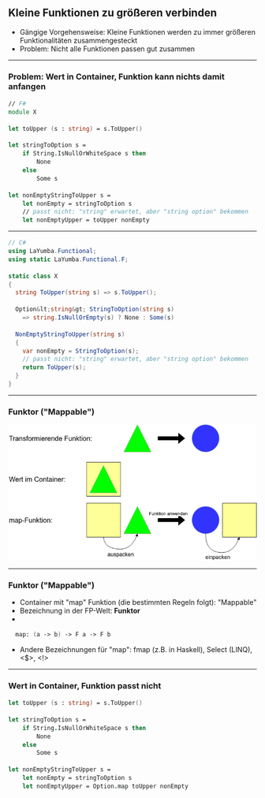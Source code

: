 ## Kleine Funktionen zu größeren verbinden

- Gängige Vorgehensweise: Kleine Funktionen werden zu immer größeren Funktionalitäten zusammengesteckt
- Problem: Nicht alle Funktionen passen gut zusammen

----

### Problem: Wert in Container, Funktion kann nichts damit anfangen

```fsharp
// F#
module X

let toUpper (s : string) = s.ToUpper()

let stringToOption s =
    if String.IsNullOrWhiteSpace s then
        None
    else
        Some s

let nonEmptyStringToUpper s =
    let nonEmpty = stringToOption s
    // passt nicht: "string" erwartet, aber "string option" bekommen
    let nonEmptyUpper = toUpper nonEmpty
```

----

```csharp
// C#
using LaYumba.Functional;
using static LaYumba.Functional.F;

static class X
{
  string ToUpper(string s) => s.ToUpper();

  Option&lt;string&gt; StringToOption(string s)
    => string.IsNullOrEmpty(s) ? None : Some(s)

  NonEmptyStringToUpper(string s)
  {
    var nonEmpty = StringToOption(s);
    // passt nicht: "string" erwartet, aber "string option" bekommen
    return ToUpper(s);
  }
}
```

----

### Funktor ("Mappable")
![img](./resources/Funktor_1.png)

----

### Funktor ("Mappable")
- Container mit "map" Funktion (die bestimmten Regeln folgt): "Mappable"
- Bezeichnung in der FP-Welt: **Funktor**
- 
```fsharp
  map: (a -> b) -> F a -> F b
```
- Andere Bezeichnungen für "map": fmap (z.B. in Haskell), Select (LINQ), <$>, <!>

----

### Wert in Container, Funktion passt nicht
```fsharp
let toUpper (s : string) = s.ToUpper()

let stringToOption s =
    if String.IsNullOrWhiteSpace s then
        None
    else
        Some s

let nonEmptyStringToUpper s =
    let nonEmpty = stringToOption s
    let nonEmptyUpper = Option.map toUpper nonEmpty
```
